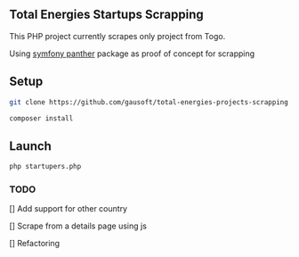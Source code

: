 ## Total Energies Startups Scrapping

This PHP project currently scrapes only project from Togo.

Using [symfony panther](https://github.com/symfony/panther) package as proof of concept for scrapping

## Setup

```bash
git clone https://github.com/gausoft/total-energies-projects-scrapping.git
```

```bash
composer install
```

## Launch

```bash
php startupers.php
```


### TODO
[] Add support for other country 

[] Scrape from a details page using js

[] Refactoring